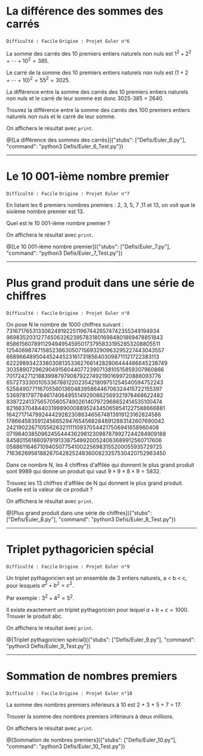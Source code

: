 # La différence des sommes des carrés
`Difficulté : Facile`
`Origine : Projet Euler n°6`

La somme des carrés des 10 premiers entiers naturels non nuls est $`1^2+2^2+\cdots + 10^2=385`$.

Le carré de la somme des 10 premiers entiers naturels non nuls est $`(1+2+\cdots+10)^2=55^2=3025`$.

La différence entre la somme des carrés des 10 premiers entiers naturels non nuls et le carré de leur somme est donc 3025-385 = 2640.

Trouvez la différence entre la somme des carrés des 100 premiers entiers naturels non nuls et le carré de leur somme.

On affichera le résultat avec `print`.

@[La différence des sommes des carrés]({"stubs": ["Defis/Euler_6.py"], "command": "python3 Defis/Euler_6_Test.py"})

---

# Le 10 001-ième nombre premier
`Difficulté : Facile`
`Origine : Projet Euler n°7`

En listant les 6 premiers nombres premiers : 2, 3, 5, 7 ,11 et 13, on voit que le sixième nombre premier est 13.

Quel est le 10 001-ième nombre premier ?

On affichera le résultat avec `print`.

@[Le 10 001-ième nombre premier]({"stubs": ["Defis/Euler_7.py"], "command": "python3 Defis/Euler_7_Test.py"})

---

# Plus grand produit dans une série de chiffres
`Difficulté : Facile`
`Origine : Projet Euler n°8`

On pose N le nombre de 1000 chiffres suivant :
73167176531330624919225119674426574742355349194934
96983520312774506326239578318016984801869478851843
85861560789112949495459501737958331952853208805511
12540698747158523863050715693290963295227443043557
66896648950445244523161731856403098711121722383113
62229893423380308135336276614282806444486645238749
30358907296290491560440772390713810515859307960866
70172427121883998797908792274921901699720888093776
65727333001053367881220235421809751254540594752243
52584907711670556013604839586446706324415722155397
53697817977846174064955149290862569321978468622482
83972241375657056057490261407972968652414535100474
82166370484403199890008895243450658541227588666881
16427171479924442928230863465674813919123162824586
17866458359124566529476545682848912883142607690042
24219022671055626321111109370544217506941658960408
07198403850962455444362981230987879927244284909188
84580156166097919133875499200524063689912560717606
05886116467109405077541002256983155200055935729725
71636269561882670428252483600823257530420752963450

Dans ce nombre N, les 4 chiffres d'affilée qui donnent le plus grand produit sont 9989 qui donne un produit qui vaut $`9\times9\times8\times9=5832`$.  

Trouvez les 13 chiffres d'affilée de N qui donnent le plus grand produit. Quelle est la valeur de ce produit ?

On affichera le résultat avec `print`.

@[Plus grand produit dans une série de chiffres]({"stubs": ["Defis/Euler_8.py"], "command": "python3 Defis/Euler_8_Test.py"})

---

# Triplet pythagoricien spécial
`Difficulté : Facile`
`Origine : Projet Euler n°9`

Un triplet pythagoricien est un ensemble de 3 entiers naturels, a < b < c, pour lesquels $`a^2+b^2=c^2`$.

Par exemple : $`3^2+4^2=5^2`$.

Il existe exactement un triplet pythagoricien pour lequel $`a + b + c = 1000`$.  
Trouver le produit abc.

On affichera le résultat avec `print`.

@[Triplet pythagoricien spécial]({"stubs": ["Defis/Euler_9.py"], "command": "python3 Defis/Euler_9_Test.py"})

---

# Sommation de nombres premiers
`Difficulté : Facile`
`Origine : Projet Euler n°10`

La somme des nombres premiers inférieurs à 10 est 2 + 3 + 5 + 7 = 17.

Trouver la somme des nombres premiers inférieurs à deux millions.

On affichera le résultat avec `print`.

@[Sommation de nombres premiers]({"stubs": ["Defis/Euler_10.py"], "command": "python3 Defis/Euler_10_Test.py"})
